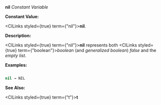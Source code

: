 **nil** *Constant Variable* 



**Constant Value:** 



<ClLinks styled={true} term={"nil"}><b>nil</b></ClLinks>. 



**Description:** 



<ClLinks styled={true} term={"nil"}><b>nil</b></ClLinks> represents both <ClLinks styled={true} term={"boolean"}><i>boolean</i></ClLinks> (and *generalized boolean*) *false* and the *empty list*. 



**Examples:**
```lisp

nil → NIL 

```
**See Also:** 



<ClLinks styled={true} term={"t"}><b>t</b></ClLinks> 















